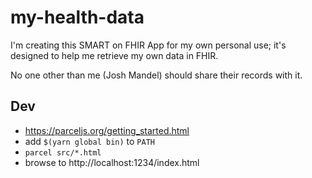# my-health-data

I'm creating this SMART on FHIR App for my own personal use; it's designed to help me retrieve my own data in FHIR.

No one other than me (Josh Mandel) should share their records with it.

## Dev

* https://parceljs.org/getting_started.html
* add `$(yarn global bin)` to `PATH`
* `parcel src/*.html`
* browse to http://localhost:1234/index.html
